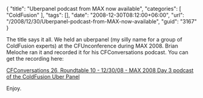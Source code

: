 {
	"title": "Uberpanel podcast from MAX now available",
	"categories": [
		"ColdFusion"
	],
	"tags": [],
	"date": "2008-12-30T08:12:00+06:00",
	"url": "/2008/12/30/Uberpanel-podcast-from-MAX-now-available",
	"guid": "3167"
}

The title says it all. We held an uberpanel (my silly name for a group of ColdFusion experts) at the CFUnconference during MAX 2008. Brian Meloche ran it and recorded it for his CFConversations podcast. You can get the recording here:

<a href="http://www.cfconversations.com/index.cfm/2008/12/30/MAX2008Day3UberPanel">CFConversations 26, Roundtable 10 - 12/30/08 - MAX 2008 Day 3 podcast of the ColdFusion Uber Panel</a>

Enjoy.